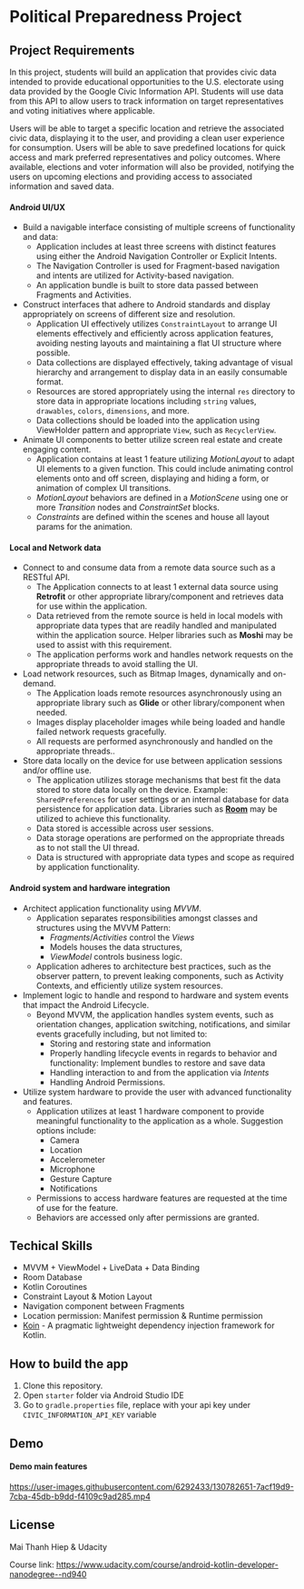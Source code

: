 # Political Preparedness Project

## Project Requirements
In this project, students will build an application that provides civic data intended to provide educational opportunities to the U.S. electorate using data provided by the Google Civic Information API. Students will use data from this API to allow users to track information on target representatives and voting initiatives where applicable.

Users will be able to target a specific location and retrieve the associated civic data, displaying it to the user, and providing a clean user experience for consumption. Users will be able to save predefined locations for quick access and mark preferred representatives and policy outcomes. Where available, elections and voter information will also be provided, notifying the users on upcoming elections and providing access to associated information and saved data.

#### Android UI/UX
- Build a navigable interface consisting of multiple screens of functionality and data: 
  + Application includes at least three screens with distinct features using either the Android Navigation Controller or Explicit Intents.
  + The Navigation Controller is used for Fragment-based navigation and intents are utilized for Activity-based navigation.
  + An application bundle is built to store data passed between Fragments and Activities.
- Construct interfaces that adhere to Android standards and display appropriately on screens of different size and resolution.
  - Application UI effectively utilizes `ConstraintLayout` to arrange UI elements effectively and efficiently across application features, avoiding nesting layouts and maintaining a flat UI structure where possible.
  - Data collections are displayed effectively, taking advantage of visual hierarchy and arrangement to display data in an easily consumable format.
  - Resources are stored appropriately using the internal `res` directory to store data in appropriate locations including `string` values, `drawables`, `colors`, `dimensions`, and more.
  - Data collections should be loaded into the application using ViewHolder pattern and appropriate `View`, such as `RecyclerView`.
- Animate UI components to better utilize screen real estate and create engaging content.
  - Application contains at least 1 feature utilizing *MotionLayout* to adapt UI elements to a given function. This could include animating control elements onto and off screen, displaying and hiding a form, or animation of complex UI transitions.
  - *MotionLayout* behaviors are defined in a *MotionScene* using one or more *Transition* nodes and *ConstraintSet* blocks.
  - *Constraints* are defined within the scenes and house all layout params for the animation.

#### Local and Network data

- Connect to and consume data from a remote data source such as a RESTful API.
  - The Application connects to at least 1 external data source using **Retrofit** or other appropriate library/component and retrieves data for use within the application.
  - Data retrieved from the remote source is held in local models with appropriate data types that are readily handled and manipulated within the application source. Helper libraries such as **Moshi** may be used to assist with this requirement.
  - The application performs work and handles network requests on the appropriate threads to avoid stalling the UI.
- Load network resources, such as Bitmap Images, dynamically and on-demand.
  - The Application loads remote resources asynchronously using an appropriate library such as **Glide** or other library/component when needed.
  - Images display placeholder images while being loaded and handle failed network requests gracefully.
  - All requests are performed asynchronously and handled on the appropriate threads..
- Store data locally on the device for use between application sessions and/or offline use.
  - The application utilizes storage mechanisms that best fit the data stored to store data locally on the device. Example: `SharedPreferences` for user settings or an internal database for data persistence for application data. Libraries such as **[Room](https://developer.android.com/topic/libraries/architecture/room)** may be utilized to achieve this functionality.
  - Data stored is accessible across user sessions.
  - Data storage operations are performed on the appropriate threads as to not stall the UI thread.
  - Data is structured with appropriate data types and scope as required by application functionality.

#### Android system and hardware integration

- Architect application functionality using *MVVM*.
  - Application separates responsibilities amongst classes and structures using the MVVM Pattern:
    - *Fragments*/*Activities* control the *Views*
    - Models houses the data structures,
    - *ViewModel* controls business logic.
  - Application adheres to architecture best practices, such as the observer pattern, to prevent leaking components, such as Activity Contexts, and efficiently utilize system resources.
- Implement logic to handle and respond to hardware and system events that impact the Android Lifecycle.
  - Beyond MVVM, the application handles system events, such as orientation changes, application switching, notifications, and similar events gracefully including, but not limited to:
    - Storing and restoring state and information
    - Properly handling lifecycle events in regards to behavior and functionality: Implement bundles to restore and save data
    - Handling interaction to and from the application via *Intents*
    - Handling Android Permissions.
- Utilize system hardware to provide the user with advanced functionality and features.
  - Application utilizes at least 1 hardware component to provide meaningful functionality to the application as a whole. Suggestion options include:
    - Camera
    - Location
    - Accelerometer
    - Microphone
    - Gesture Capture
    - Notifications
  - Permissions to access hardware features are requested at the time of use for the feature.
  - Behaviors are accessed only after permissions are granted.

## Techical Skills

- MVVM + ViewModel + LiveData + Data Binding
- Room Database
- Kotlin Coroutines
- Constraint Layout & Motion Layout
- Navigation component between Fragments
- Location permission: Manifest permission & Runtime permission
- [Koin](https://github.com/InsertKoinIO/koin) - A pragmatic lightweight dependency injection framework for Kotlin.

## How to build the app

1. Clone this repository.
2. Open `starter` folder via Android Studio IDE
3. Go to `gradle.properties` file, replace with your api key under `CIVIC_INFORMATION_API_KEY` variable

## Demo

#### Demo main features

https://user-images.githubusercontent.com/6292433/130782651-7acf19d9-7cba-45db-b9dd-f4109c9ad285.mp4


## License
Mai Thanh Hiep & Udacity

Course link: https://www.udacity.com/course/android-kotlin-developer-nanodegree--nd940


